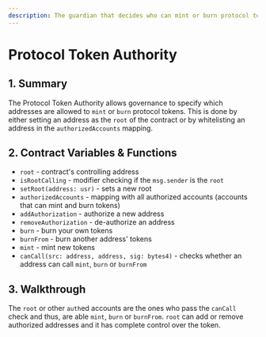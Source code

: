 ```yaml
---
description: The guardian that decides who can mint or burn protocol tokens
---
```


# Protocol Token Authority

## 1. Summary <a id="1-introduction-summary"></a>

The Protocol Token Authority allows governance to specify which addresses are allowed to `mint` or `burn` protocol tokens. This is done by either setting an address as the `root` of the contract or by whitelisting an address in the `authorizedAccounts` mapping.

## 2. Contract Variables & Functions <a id="2-contract-details"></a>

* `root` - contract's controlling address
* `isRootCalling` - modifier checking if the `msg.sender` is the `root`
* `setRoot(address: usr)` - sets a new root
* `authorizedAccounts` - mapping with all authorized accounts \(accounts that can mint and burn tokens\)
* `addAuthorization` - authorize a new address
* `removeAuthorization` - de-authorize an address
* `burn` - burn your own tokens
* `burnFrom` - burn another address' tokens
* `mint` - mint new tokens
* `canCall(src: address, address, sig: bytes4)` - checks whether an address can call `mint`, `burn` or `burnFrom`

## 3. Walkthrough <a id="2-contract-details"></a>

The `root` or other `auth`ed accounts are the ones who pass the `canCall` check and thus, are able `mint`, `burn` or `burnFrom`. `root` can add or remove authorized addresses and it has complete control over the token.


